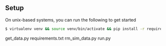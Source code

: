 ## Setup
On unix-based systems, you can run the following to get started
```bash
$ virtualenv venv && source venv/bin/activate && pip install -r requirements.txt
```

get_data.py
requirements.txt
rm_sim_data.py
run.py
